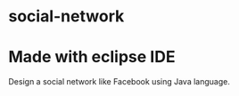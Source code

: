 # social-network

# Made with eclipse IDE

Design a social network like Facebook using Java language.
